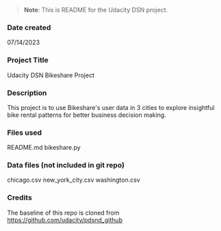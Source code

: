 >**Note**: 
This is README for the Udacity DSN project.

### Date created
07/14/2023

### Project Title
Udacity DSN Bikeshare Project

### Description
This project is to use Bikeshare's user data in 3 cities to explore insightful bike rental patterns for better business decision making.

### Files used
README.md
bikeshare.py

### Data files (not included in git repo)
chicago.csv
new_york_city.csv
washington.csv

### Credits
The baseline of this repo is cloned from https://github.com/udacity/pdsnd_github 
